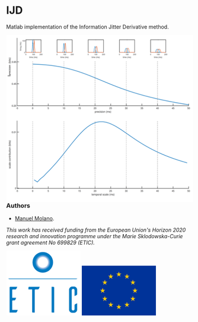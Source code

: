 # IJD

Matlab implementation of the Information Jitter Derivative method. 

<img src="figs/IJD.png" width="600px" align="right">



### Authors
* [Manuel Molano](https://github.com/manuelmolano).

*This work has received funding from the European Union's Horizon 2020 research and innovation programme under the Marie Sklodowska-Curie grant agreement No 699829 (ETIC).*

<img src="figs/LOGO.png" alt="ETIC" width="200px"/>
<img src="figs/flag_yellow_low.jpg" width="200px"/>

